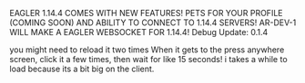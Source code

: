 EAGLER 1.14.4 COMES WITH NEW FEATURES! PETS FOR YOUR PROFILE (COMING SOON) AND ABILITY TO CONNECT TO 1.14.4 SERVERS! AR-DEV-1 WILL MAKE A EAGLER WEBSOCKET FOR 1.14.4!
Debug Update: 0.1.4

you might need to reload it two times
When it gets to the press anywhere screen, click it a few times, then wait for like 15 seconds! i takes a while to load because its a bit big on the client.

